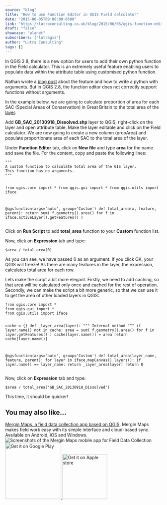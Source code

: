 ```yaml
---
source: "blog"
title: "How to use Function Editor in QGIS Field calculator"
date: "2015-06-05T09:00:00-0500"
link: "https://lutraconsulting.co.uk/blog/2015/06/05/qgis-function-editor/"
draft: "false"
showcase: "planet"
subscribers: ["lutragis"]
author: "Lutra Consulting"
tags: []
---
```


<p>In QGIS 2.8, there is a new option for users to add their own python function in the Field calculator. This is an extremely useful feature enabling users to populate data within the attribute table using customised python function.</p>

<!-- more -->

<p>Nathan wrote a <a href="http://nathanw.net/2015/01/19/function-editor-for-qgis-expressions/" target="_blank">blog post</a> about the feature and how to write a python with arguments. But in QGIS 2.8, the function editor does not correctly support functions without arguments.</p>

<p>In the example below, we are going to calculate proportion of area for each SAC (Special Areas of Conservation) in Great Britain to the total area of the <a href="http://jncc.defra.gov.uk/protectedsites/SACselection/gis_data/terms_conditions.asp" target="_blank">layer</a>.</p>

<p>Add <strong>GB_SAC_20130918_Dissolved.shp</strong> layer to QGIS, right-click on the layer and open attribute table. Make the layer editable and click on the Field calculator.
We are now going to create a new column (propArea) and populate proportionate area of each SAC to the total area of the layer.</p>

<p>Under <strong>Function Editor</strong> tab, click on <strong>New file</strong> and type <strong>area</strong> for the name and save the file. For the content, copy and paste the following lines:</p>

<div class="highlighter-rouge"><div class="highlight"><pre class="highlight"><code>"""
A custom function to calculate total area of the GIS layer.
This function has no arguments.
"""

from qgis.core import *
from qgis.gui import *
from qgis.utils import iface

@qgsfunction(args='auto', group='Custom')
def total_area(x, feature, parent):
	return sum( f.geometry().area() for f in iface.activeLayer().getFeatures() )
</code></pre></div></div>

<p>Click on <strong>Run Script</strong> to add <strong>total_area</strong> function to your <strong>Custom</strong> function list.</p>

<p>Now, click on <strong>Expression</strong> tab and type:</p>

<div class="highlighter-rouge"><div class="highlight"><pre class="highlight"><code>$area / total_area(0)
</code></pre></div></div>

<p>As you can see, we have passed 0 as an argument. If you click OK, your QGIS will freeze! As there are many features in the layer, the expression, calculates total area for each row.</p>

<p>Lets make the script a bit more elegant. Firstly, we need to add caching, so that area will be calculated only once and cached for the rest of operation. Secondly, we can make the script a bit more generic, so that we can use it to get the area of other loaded layers in QGIS:</p>

<div class="highlighter-rouge"><div class="highlight"><pre class="highlight"><code>from qgis.core import *
from qgis.gui import *
from qgis.utils import iface

cache = {}
def _layer_area(layer):
	""" Internal method """
	if layer.name() not in cache:
		area = sum( f.geometry().area() for f in layer.getFeatures() )
		cache[layer.name()] = area
	return cache[layer.name()]

@qgsfunction(args='auto', group='Custom')
def total_area(layer_name, feature, parent):
	for layer in iface.mapCanvas().layers():
		if layer.name() == layer_name:
			return _layer_area(layer)
	return 0
</code></pre></div></div>

<p>Now, click on <strong>Expression</strong> tab and type:</p>

<div class="highlighter-rouge"><div class="highlight"><pre class="highlight"><code>$area / total_area('GB_SAC_20130918_Dissolved')
</code></pre></div></div>

<p>This time, it should be quicker!</p>
    <div class="input-promo">
    <h2>You may also like...</h2>
    <a href="https://merginmaps.com">Mergin Maps, a field data collection app based on QGIS</a>. Mergin Maps makes field work easy with its simple interface and cloud-based sync. Available on Android, iOS and Windows.
    <img alt="Screenshots of the Mergin Maps mobile app for Field Data Collection" src="https://lutraconsulting.co.uk/img/posts/input_app_for_field_data_collection.jpg" /><br />
    <a href="https://play.google.com/store/apps/details?id=uk.co.lutraconsulting&amp;utm_source=lutra-atom&amp;utm_medium=lutra-blog-footer&amp;utm_campaign=input">
      <img alt="Get it on Google Play" src="https://play.google.com/intl/en_us/badges/images/generic/en_badge_web_generic.png" width="180px" />
    </a>
    <a href="https://apps.apple.com/us/app/input/id1478603559?ls=1&amp;utm_source=lutra-atom&amp;utm_medium=lutra-blog-footer&amp;utm_campaign=input">
      <img alt="Get it on Apple store" src="https://www.lutraconsulting.co.uk/img/posts/App_Store.svg" style="padding-top: 0px;" width="144px" />
    </a>
  </div>
